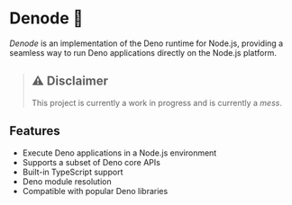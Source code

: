 # Denode 🦕

_Denode_ is an implementation of the Deno runtime for Node.js, providing a seamless way to run Deno applications directly on the Node.js platform.

> ## ⚠️ Disclaimer
> This project is currently a work in progress and is currently a _mess_.

## Features

- Execute Deno applications in a Node.js environment
- Supports a subset of Deno core APIs
- Built-in TypeScript support
- Deno module resolution
- Compatible with popular Deno libraries

<!-- The rest of the README content remains the same -->